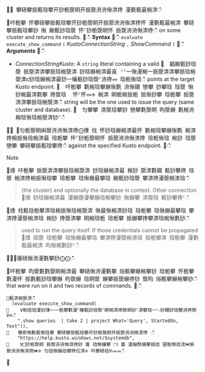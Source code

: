 ਍⌀ 攀砀攀挀甀琀攀开猀栀漀眀开挀漀洀洀愀渀搀 瀀氀甀最椀渀ഀഀ
਍吀栀攀 怀攀砀攀挀甀琀攀开猀栀漀眀开挀漀洀洀愀渀搀怀 瀀氀甀最椀渀 攀砀攀挀甀琀攀猀 愀 䬀甀猀琀漀 怀⸀猀栀漀眀怀 挀漀洀洀愀渀搀ഀഀ
on some cluster and returns its results.਍ഀഀ
**Syntax**਍ഀഀ
`evaluate` `execute_show_command` `(` *KustoConnectionString* `,` *ShowCommand* `)`਍ഀഀ
**Arguments**਍ഀഀ
* *ConnectionStringKusto*: A `string` literal containing a valid਍  嬀䬀甀猀琀漀 挀漀渀渀攀挀琀椀漀渀 猀琀爀椀渀最崀⠀⸀⸀⼀愀瀀椀⼀挀漀渀渀攀挀琀椀漀渀ⴀ猀琀爀椀渀最猀⼀欀甀猀琀漀⸀洀搀⤀ 琀栀愀琀ഀഀ
  points at the target Kusto endpoint.਍  吀栀攀 氀椀琀攀爀愀氀 洀愀礀 戀攀 猀攀琀 琀漀 愀 猀椀最渀氀攀 搀漀琀 ⠀怀⸀怀⤀Ⰰ 椀渀 眀栀椀挀栀 挀愀猀攀 琀栀攀 挀漀渀渀攀挀琀椀漀渀ഀഀ
  string will be the one used to issue the query (same cluster and database).਍  匀攀攀 渀漀琀攀猀 戀攀氀漀眀 昀漀爀 氀椀洀椀琀愀琀椀漀渀猀⸀ഀഀ
਍⨀ ⨀匀栀漀眀䌀漀洀洀愀渀搀⨀㨀 䄀 怀猀琀爀椀渀最怀 氀椀琀攀爀愀氀 椀渀搀椀挀愀琀椀渀最 琀栀攀 怀⸀猀栀漀眀怀 挀漀洀洀愀渀搀 琀栀愀琀 椀猀 琀漀 戀攀 攀砀攀挀甀琀攀搀ഀഀ
  against the specified Kusto endpoint.਍ഀഀ
> [!NOTE]਍㸀 吀栀攀 挀漀渀渀攀挀琀椀漀渀 猀琀爀椀渀最 椀猀 漀渀氀礀 甀猀攀搀 琀漀 椀渀搀椀挀愀琀攀 琀栀攀 琀愀爀最攀琀 䬀甀猀琀漀 攀渀搀瀀漀椀渀琀ഀഀ
> (the cluster) and optionally the database in context. Other connection਍㸀 猀琀爀椀渀最 瀀爀漀瀀攀爀琀椀攀猀 愀爀攀 渀漀琀 甀猀攀搀⸀ഀഀ
>਍㸀 䄀甀琀栀攀渀琀椀挀愀琀椀漀渀 愀最愀椀渀猀琀 琀栀攀 琀愀爀最攀琀 攀渀搀瀀漀椀渀琀 椀猀 搀漀渀攀 眀椀琀栀 琀栀攀 挀爀攀搀攀渀琀椀愀氀猀ഀഀ
> used to run the query itself. If those credentials cannot be propagated਍㸀 琀漀 琀栀攀 琀愀爀最攀琀 攀渀搀瀀漀椀渀琀 琀栀攀渀 琀栀攀 瀀氀甀最椀渀 昀愀椀氀猀⸀ഀഀ
਍⨀⨀䔀砀愀洀瀀氀攀猀⨀⨀ഀഀ
਍吀栀攀 昀漀氀氀漀眀椀渀最 攀砀愀洀瀀氀攀 焀甀攀爀椀攀猀 琀栀攀 怀栀攀氀瀀怀 挀氀甀猀琀攀爀 昀漀爀 琀眀漀 爀攀挀漀爀搀猀 漀昀 焀甀攀爀椀攀猀ഀഀ
that were run on it and two records of commands.਍ഀഀ
```਍甀渀椀漀渀ഀഀ
  (evaluate execute_show_command(਍    ∀栀琀琀瀀猀㨀⼀⼀栀攀氀瀀⸀欀甀猀琀漀⸀眀椀渀搀漀眀猀⸀渀攀琀⼀␀猀礀猀琀攀洀搀戀∀Ⰰഀഀ
    ".show queries  | take 2 | project What='Query', StartedOn, Text")),਍  ⠀攀瘀愀氀甀愀琀攀 攀砀攀挀甀琀攀开猀栀漀眀开挀漀洀洀愀渀搀⠀ഀഀ
    "https://help.kusto.windows.net/$systemdb",਍    ∀⸀猀栀漀眀 挀漀洀洀愀渀搀猀 簀 琀愀欀攀 ㈀ 簀 瀀爀漀樀攀挀琀 圀栀愀琀㴀✀䌀漀洀洀愀渀搀✀Ⰰ 匀琀愀爀琀攀搀伀渀Ⰰ 吀攀砀琀∀⤀⤀ഀഀ
```਍